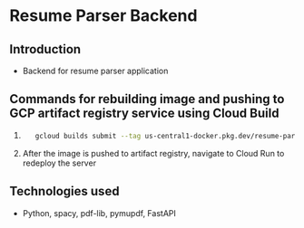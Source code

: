 # Resume Parser Backend

## Introduction

- Backend for resume parser application

## Commands for rebuilding image and pushing to GCP artifact registry service using Cloud Build

1.  ```bash
       gcloud builds submit --tag us-central1-docker.pkg.dev/resume-parser-backend-432600/resume-parser-backend-repo/resume-parser-backend
    ```
2.  After the image is pushed to artifact registry, navigate to Cloud Run to redeploy the server

## Technologies used

- Python, spacy, pdf-lib, pymupdf, FastAPI
